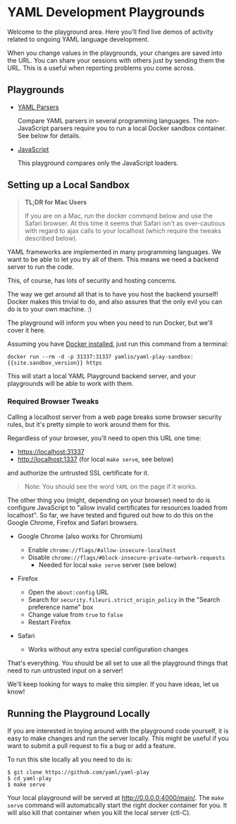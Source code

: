 ---
---
YAML Development Playgrounds
============================

Welcome to the playground area.
Here you'll find live demos of activity related to ongoing YAML language
development.

When you change values in the playgrounds, your changes are saved into the URL.
You can share your sessions with others just by sending them the URL.
This is a useful when reporting problems you come across.


## Playgrounds

* [YAML Parsers](parser)

  Compare YAML parsers in several programming languages.
  The non-JavaScript parsers require you to run a local Docker sandbox
  container.
  See below for details.

* [JavaScript](javascript)

  This playground compares only the JavaScript loaders.

<!--
* [Playground Development](devel)

  This is a playground that we use mostly for developing the playground
  functionality itself.
-->


## Setting up a Local Sandbox

> **TL;DR for Mac Users**
>
> If you are on a Mac, run the docker command below and use the Safari browser.
> At this time it seems that Safari isn't as over-cautious with regard to ajax
> calls to your localhost (which require the tweaks described below).

YAML frameworks are implemented in many programming languages.
We want to be able to let you try all of them.
This means we need a backend server to run the code.

This, of course, has lots of security and hosting concerns.

The way we get around all that is to have you host the backend yourself!
Docker makes this trivial to do, and also assures that the only evil you can do
is to your own machine. :)

The playground will inform you when you need to run Docker, but we'll cover it
here.

Assuming you have [Docker installed](https://docs.docker.com/get-docker/), just
run this command from a terminal:

```
docker run --rm -d -p 31337:31337 yamlio/yaml-play-sandbox:{{site.sandbox_version}} https
```

This will start a local YAML Playground backend server, and your playgrounds
will be able to work with them.


### Required Browser Tweaks

Calling a localhost server from a web page breaks some browser security rules,
but it's pretty simple to work around them for this.

Regardless of your browser, you'll need to open this URL one time:

* <https://localhost:31337>
* <http://localhost:1337> (for local `make serve`, see below)

and authorize the untrusted SSL certificate for it.

> Note: You should see the word `YAML` on the page if it works.

The other thing you (might, depending on your browser) need to do is configure
JavaScript to "allow invalid certificates for resources loaded from localhost".
So far, we have tested and figured out how to do this on the Google Chrome,
Firefox and Safari browsers.

* Google Chrome (also works for Chromium)
  * Enable `chrome://flags/#allow-insecure-localhost`
  * Disable `chrome://flags/#block-insecure-private-network-requests`
    * Needed for local `make serve` server (see below)

* Firefox
  * Open the `about:config` URL
  * Search for `security.fileuri.strict_origin_policy` in the "Search preference
    name" box
  * Change value from `true` to `false`
  * Restart Firefox

* Safari
  * Works without any extra special configuration changes

That's everything.
You should be all set to use all the playground things that need to run
untrusted input on a server!

We'll keep looking for ways to make this simpler.
If you have ideas, let us know!


## Running the Playground Locally

If you are interested in toying around with the playground code yourself, it is
easy to make changes and run the server locally.
This might be useful if you want to submit a pull request to fix a bug or add a
feature.

To run this site locally all you need to do is:

```
$ git clone https://github.com/yaml/yaml-play
$ cd yaml-play
$ make serve
```

Your local playground will be served at <http://0.0.0.0:4000/main/>.
The `make serve` command will automatically start the right docker container
for you.
It will also kill that container when you kill the local server (ctl-C).
